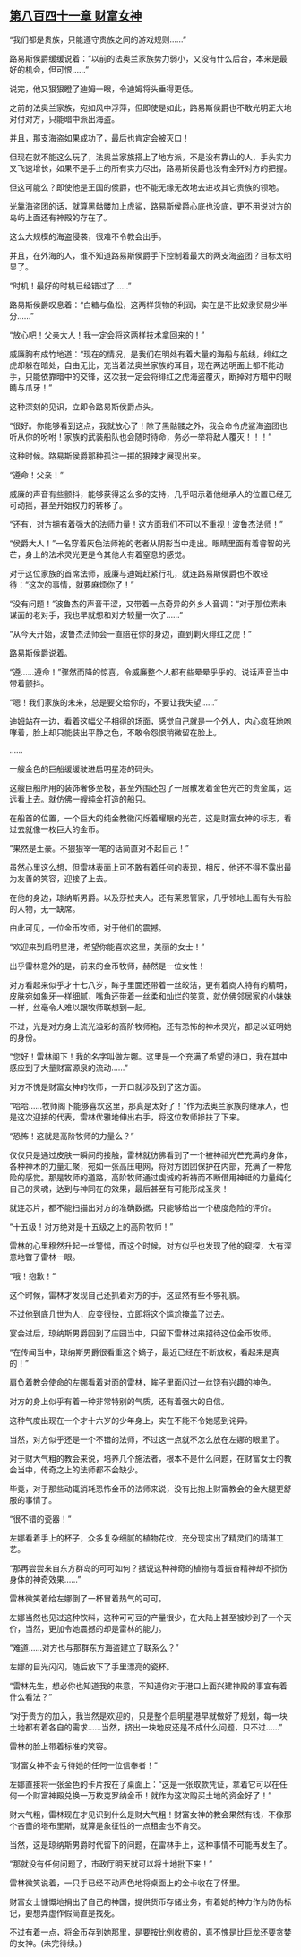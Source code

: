 ## [第八百四十一章 财富女神](https://www.xxbiquge.com/11_11222/9018233.html)


  “我们都是贵族，只能遵守贵族之间的游戏规则……”

  路易斯侯爵缓缓说着：“以前的法奥兰家族势力弱小，又没有什么后台，本来是最好的机会，但可恨……”

  说完，他又狠狠瞪了迪姆一眼，令迪姆将头垂得更低。

  之前的法奥兰家族，宛如风中浮萍，但即使是如此，路易斯侯爵也不敢光明正大地对付对方，只能暗中派出海盗。

  并且，那支海盗如果成功了，最后也肯定会被灭口！

  但现在就不能这么玩了，法奥兰家族搭上了地方派，不是没有靠山的人，手头实力又飞速增长，如果不是手上的所有实力尽出，路易斯侯爵也没有全歼对方的把握。

  但这可能么？即使他是王国的侯爵，也不能无缘无故地去进攻其它贵族的领地。

  光靠海盗团的话，就算黑骷髅加上虎鲨，路易斯侯爵心底也没底，更不用说对方的岛屿上面还有神殿的存在了。

  这么大规模的海盗侵袭，很难不令教会出手。

  并且，在外海的人，谁不知道路易斯侯爵手下控制着最大的两支海盗团？目标太明显了。

  “时机！最好的时机已经错过了……”

  路易斯侯爵叹息着：“白糖与鱼松，这两样货物的利润，实在是不比奴隶贸易少半分……”

  “放心吧！父亲大人！我一定会将这两样技术拿回来的！”

  威廉胸有成竹地道：“现在的情况，是我们在明处有着大量的海船与航线，绯红之虎却躲在暗处，自由无比，充当着法奥兰家族的耳目，现在两边明面上都不能动手，只能依靠暗中的交锋，这次我一定会将绯红之虎海盗覆灭，断掉对方暗中的眼睛与爪牙！”

  这种深刻的见识，立即令路易斯侯爵点头。

  “很好。你能够看到这点，我就放心了！除了黑骷髅之外，我会命令虎鲨海盗团也听从你的吩咐！家族的武装船队也会随时待命，务必一举将敌人覆灭！！！”

  这种时候。路易斯侯爵那种孤注一掷的狠辣才展现出来。

  “遵命！父亲！”

  威廉的声音有些颤抖，能够获得这么多的支持，几乎昭示着他继承人的位置已经无可动摇，甚至开始权力的转移了。

  “还有，对方拥有着强大的法师力量！这方面我们不可以不重视！波鲁杰法师！”

  “侯爵大人！”一名穿着灰色法师袍的老者从阴影当中走出。眼睛里面有着睿智的光芒，身上的法术灵光更是令其他人有着窒息的感觉。

  对于这位家族的首席法师，威廉与迪姆赶紧行礼，就连路易斯侯爵也不敢轻待：“这次的事情，就要麻烦你了！”

  “没有问题！”波鲁杰的声音干涩，又带着一点奇异的外乡人音调：“对于那位素未谋面的老对手，我也早就想和对方较量一次了……”

  “从今天开始，波鲁杰法师会一直陪在你的身边，直到剿灭绯红之虎！”

  路易斯侯爵说着。

  “遵……遵命！”骤然而降的惊喜，令威廉整个人都有些晕晕乎乎的。说话声音当中带着颤抖。

  “嗯！我们家族的未来，总是要交给你的，不要让我失望……”

  迪姆站在一边，看着这幅父子相得的场面，感觉自己就是一个外人，内心疯狂地咆哮着，脸上却只能装出平静之色，不敢令怨恨稍微留在脸上。

  ……

  一艘金色的巨船缓缓驶进启明星港的码头。

  这艘巨船所用的装饰奢侈至极，甚至外围还包了一层散发着金色光芒的贵金属，远远看上去。就仿佛一艘纯金打造的船只。

  在船首的位置，一个巨大的纯金教徽闪烁着耀眼的光芒，这是财富女神的标志，看过去就像一枚巨大的金币。

  “果然是土豪。不狠狠宰一笔的话简直对不起自己！”

  虽然心里这么想，但雷林表面上可不敢有着任何的表现，相反，他还不得不露出最为友善的笑容，迎接了上去。

  在他的身边，琼纳斯男爵。以及莎拉夫人，还有莱恩管家，几乎领地上面有头有脸的人物，无一缺席。

  由此可见，一位金币牧师，对于他们的震撼。

  “欢迎来到启明星港，希望你能喜欢这里，美丽的女士！”

  出乎雷林意外的是，前来的金币牧师，赫然是一位女性！

  对方看起来似乎才十七八岁，眸子里面还带着一丝皎洁，更有着商人特有的精明，皮肤宛如象牙一样细腻，嘴角还带着一丝柔和灿烂的笑意，就仿佛邻居家的小妹妹一样，丝毫令人难以跟牧师联想到一起。

  不过，光是对方身上流光溢彩的高阶牧师袍，还有恐怖的神术灵光，都足以证明她的身份。

  “您好！雷林阁下！我的名字叫做左娜。这里是一个充满了希望的港口，我在其中感应到了大量财富源泉的流动……”

  对方不愧是财富女神的牧师，一开口就涉及到了这方面。

  “哈哈……牧师阁下能够喜欢这里，那真是太好了！”作为法奥兰家族的继承人，也是这次迎接的代表，雷林优雅地伸出右手，将这位牧师掺扶了下来。

  “恐怖！这就是高阶牧师的力量么？”

  仅仅只是通过皮肤一瞬间的接触，雷林就彷佛看到了一个被神祗光芒充满的身体，各种神术的力量汇聚，宛如一张高压电网，将对方团团保护在内部，充满了一种危险的感觉。那是牧师的道路，高阶牧师通过虔诚的祈祷而不断借用神祗的力量纯化自己的灵魂，达到与神同在的效果，最后甚至有可能形成圣灵！

  就连芯片，都不能扫描出对方的准确数据，只能够给出一个极度危险的评价。

  “十五级！对方绝对是十五级之上的高阶牧师！”

  雷林的心里穆然升起一丝警惕，而这个时候，对方似乎也发现了他的窥探，大有深意地瞥了雷林一眼。

  “哦！抱歉！”

  这个时候，雷林才发现自己还抓着对方的手，这显然有些不够礼貌。

  不过他到底几世为人，应变很快，立即将这个尴尬掩盖了过去。

  宴会过后，琼纳斯男爵回到了庄园当中，只留下雷林过来招待这位金币牧师。

  “在传闻当中，琼纳斯男爵很看重这个嫡子，最近已经在不断放权，看起来是真的！”

  肩负着教会使命的左娜看着对面的雷林，眸子里面闪过一丝饶有兴趣的神色。

  对方的身上似乎有着一种非常特别的气质，还有着强大的自信。

  这种气度出现在一个才十六岁的少年身上，实在不能不令她感到诧异。

  当然，对方似乎还是一个不错的法师，不过这一点就不怎么放在左娜的眼里了。

  对于财大气粗的教会来说，培养几个施法者，根本不是什么问题，在财富女士的教会当中，传奇之上的法师都不会缺少。

  毕竟，对于那些动辄消耗恐怖金币的法师来说，没有比抱上财富教会的金大腿更舒服的事情了。

  “很不错的瓷器！”

  左娜看着手上的杯子，众多复杂细腻的植物花纹，充分现实出了精灵们的精湛工艺。

  “那再尝尝来自东方群岛的可可如何？据说这种神奇的植物有着振奋精神却不损伤身体的神奇效果……”

  雷林微笑着给左娜倒了一杯冒着热气的可可。

  左娜当然也见过这种饮料，这种可可豆的产量很少，在大陆上甚至被炒到了一个天价，当然，更加令她震撼的却是雷林的能力。

  “难道……对方也与那群东方海盗建立了联系么？”

  左娜的目光闪闪，随后放下了手里漂亮的瓷杯。

  “雷林先生，想必你也知道我的来意，不知道你对于港口上面兴建神殿的事宜有着什么看法？”

  “对于贵方的加入，我当然是欢迎的，只是整个启明星港早就做好了规划，每一块土地都有着各自的需求……当然，挤出一块地皮还是不成什么问题，只不过……”

  雷林的脸上带着标准的笑容。

  “财富女神不会亏待她的任何一位信奉者！”

  左娜直接将一张金色的卡片按在了桌面上：“这是一张取款凭证，拿着它可以在任何一个财富神殿兑换一万枚克罗纳金币！就作为这次购买土地的资金好了！”

  财大气粗，雷林现在才见识到什么是财大气粗！财富女神的教会果然有钱，不像那个吝啬的塔布里斯，就算是象征性的一点租金也不肯交。

  当然，这是琼纳斯男爵时代留下的问题，在雷林手上，这种事情不可能再发生了。

  “那就没有任何问题了，市政厅明天就可以将土地批下来！”

  雷林微笑说着，一只手已经不动声色地将桌面上的金卡收在了怀里。

  财富女士慷慨地捐出了自己的神国，提供货币存储业务，有着她的神力作为防伪标记，要想弄虚作假简直是找死。

  不过有着一点，将金币存到她那里，是要按比例收费的，真不愧是比巨龙还要贪婪的女神。(未完待续。)

